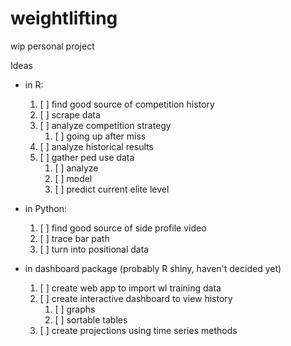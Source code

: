 # weightlifting
wip personal project

Ideas

- in R:
  1. [ ] find good source of competition history
  2. [ ] scrape data
  3. [ ] analyze competition strategy
     1. [ ] going up after miss
  4. [ ] analyze historical results
  5. [ ] gather ped use data
     1. [ ] analyze
     2. [ ] model
     3. [ ] predict current elite level

- in Python:
  1. [ ] find good source of side profile video
  2. [ ] trace bar path
  3. [ ] turn into positional data

- in dashboard package (probably R shiny, haven't decided yet)
  1. [ ] create web app to import wl training data
  2. [ ] create interactive dashboard to view history
     1. [ ] graphs
     2. [ ] sortable tables
  3. [ ] create projections using time series methods